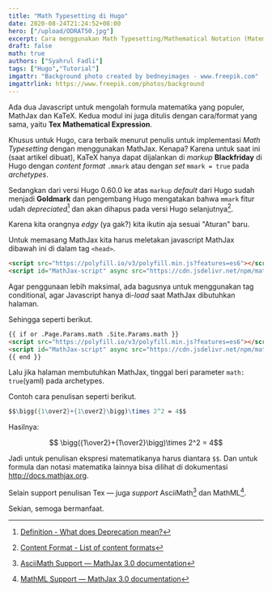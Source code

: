 ```yaml
---
title: "Math Typesetting di Hugo"
date: 2020-08-24T21:24:52+08:00
hero: ["/upload/ODRAT50.jpg"]
excerpt: Cara menggunakan Math Typesetting/Mathematical Notation (Matematika Notasi) di Hugo.
draft: false
math: true
authors: ["Syahrul Fadli"]
tags: ["Hugo","Tutorial"]
imgattr: "Background photo created by bedneyimages - www.freepik.com"
imgattrlink: https://www.freepik.com/photos/background
---
```


Ada dua Javascript untuk mengolah formula matematika yang populer, MathJax dan KaTeX. Kedua modul ini juga ditulis dengan cara/format yang sama, yaitu **Tex Mathematical Expression**.

Khusus untuk Hugo, cara terbaik menurut penulis untuk implementasi *Math Typesetting* dengan menggunakan MathJax. Kenapa? Karena untuk saat ini (saat artikel dibuat), KaTeX hanya dapat dijalankan di *markup* **Blackfriday** di Hugo dengan *content format* `.mmark` atau dengan *set* `mmark = true` pada *archetypes*.

Sedangkan dari versi Hugo 0.60.0 ke atas `markup` *default* dari Hugo sudah menjadi **Goldmark** dan pengembang Hugo mengatakan bahwa `mmark`  fitur udah *depreciated*[^1] dan akan dihapus pada versi Hugo selanjutnya[^2].

[^1]:[Definition - What does Deprecation mean?](https://www.techopedia.com/definition/28957/deprecation)

[^2]: [Content Format - List of content formats](https://gohugo.io/content-management/formats/)

Karena kita orangnya *edgy* (ya gak?) kita ikutin aja sesuai "Aturan" baru.

Untuk memasang MathJax kita harus meletakan javascript MathJax dibawah ini di dalam tag `<head>`.

```html
<script src="https://polyfill.io/v3/polyfill.min.js?features=es6"></script>
<script id="MathJax-script" async src="https://cdn.jsdelivr.net/npm/mathjax@3/es5/tex-mml-chtml.js"></script>
```

Agar penggunaan  lebih maksimal, ada bagusnya untuk menggunakan tag conditional, agar Javascript hanya di-*load* saat MathJax dibutuhkan halaman.

Sehingga seperti berikut.

```html
{{ if or .Page.Params.math .Site.Params.math }}
<script src="https://polyfill.io/v3/polyfill.min.js?features=es6"></script>
<script id="MathJax-script" async src="https://cdn.jsdelivr.net/npm/mathjax@3/es5/tex-mml-chtml.js"></script>
{{ end }}
```

Lalu jika halaman membutuhkan MathJax, tinggal beri parameter `math: true`(yaml) pada archetypes.

Contoh cara penulisan seperti berikut.

```mathematica
$$\bigg({1\over2}+{1\over2}\bigg)\times 2^2 = 4$$
```

Hasilnya:

$$ \bigg({1\over2}+{1\over2}\bigg)\times 2^2 = 4$$ 

Jadi untuk penulisan ekspresi matematikanya harus diantara `$$`. Dan untuk formula dan notasi matematika lainnya bisa dilihat di dokumentasi http://docs.mathjax.org.

Selain support penulisan Tex &mdash; juga *support* AsciiMath[^3] dan MathML[^4].

[^3]: [AsciiMath Support — MathJax 3.0 documentation](http://docs.mathjax.org/en/latest/input/asciimath.html#asciimath-support)

[^4]: [MathML Support — MathJax 3.0 documentation](http://docs.mathjax.org/en/latest/input/mathml.html)

Sekian, semoga bermanfaat.

